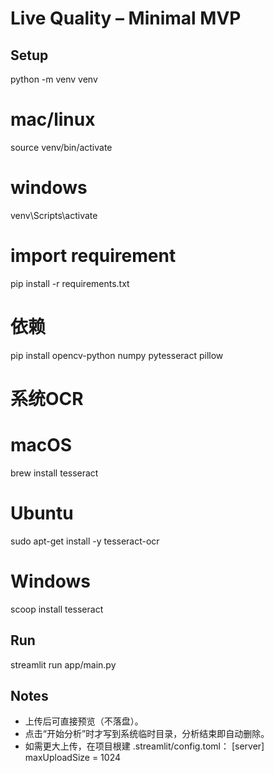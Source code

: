 # Live Quality – Minimal MVP

## Setup
python -m venv venv
# mac/linux
source venv/bin/activate
# windows
venv\Scripts\activate

# import requirement
pip install -r requirements.txt

# 依赖
pip install opencv-python numpy pytesseract pillow
# 系统OCR
# macOS
brew install tesseract
# Ubuntu
sudo apt-get install -y tesseract-ocr
# Windows
scoop install tesseract

## Run
streamlit run app/main.py

## Notes
- 上传后可直接预览（不落盘）。
- 点击“开始分析”时才写到系统临时目录，分析结束即自动删除。
- 如需更大上传，在项目根建 .streamlit/config.toml：
  [server]
  maxUploadSize = 1024
